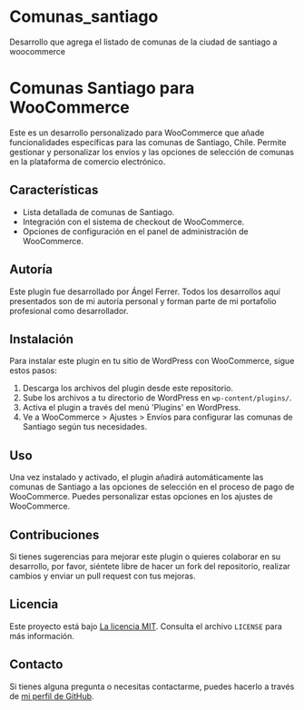 # Comunas_santiago
Desarrollo que agrega el listado de comunas de la ciudad de santiago a woocommerce
# Comunas Santiago para WooCommerce

Este es un desarrollo personalizado para WooCommerce que añade funcionalidades específicas para las comunas de Santiago, Chile. Permite gestionar y personalizar los envíos y las opciones de selección de comunas en la plataforma de comercio electrónico.

## Características

- Lista detallada de comunas de Santiago.
- Integración con el sistema de checkout de WooCommerce.
- Opciones de configuración en el panel de administración de WooCommerce.

## Autoría

Este plugin fue desarrollado por Ángel Ferrer. Todos los desarrollos aquí presentados son de mi autoría personal y forman parte de mi portafolio profesional como desarrollador.

## Instalación

Para instalar este plugin en tu sitio de WordPress con WooCommerce, sigue estos pasos:

1. Descarga los archivos del plugin desde este repositorio.
2. Sube los archivos a tu directorio de WordPress en `wp-content/plugins/`.
3. Activa el plugin a través del menú 'Plugins' en WordPress.
4. Ve a WooCommerce > Ajustes > Envíos para configurar las comunas de Santiago según tus necesidades.

## Uso

Una vez instalado y activado, el plugin añadirá automáticamente las comunas de Santiago a las opciones de selección en el proceso de pago de WooCommerce. Puedes personalizar estas opciones en los ajustes de WooCommerce.

## Contribuciones

Si tienes sugerencias para mejorar este plugin o quieres colaborar en su desarrollo, por favor, siéntete libre de hacer un fork del repositorio, realizar cambios y enviar un pull request con tus mejoras.

## Licencia

Este proyecto está bajo [La licencia MIT](LICENSE). Consulta el archivo `LICENSE` para más información.

## Contacto

Si tienes alguna pregunta o necesitas contactarme, puedes hacerlo a través de [mi perfil de GitHub](https://github.com/angelferrer).
